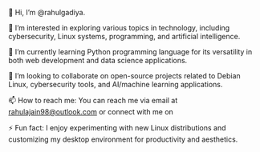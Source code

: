 👋 Hi, I’m @rahulgadiya.

👀 I’m interested in exploring various topics in technology, including cybersecurity, Linux systems, programming, and artificial intelligence.

🌱 I’m currently learning Python programming language for its versatility in both web development and data science applications.

💞️ I’m looking to collaborate on open-source projects related to Debian Linux, cybersecurity tools, and AI/machine learning applications.

📫 How to reach me: You can reach me via email at [rahulajain98@outlook.com](mailto:rahulajain98@outlook.com) or connect with me on 

⚡ Fun fact: I enjoy experimenting with new Linux distributions and customizing my desktop environment for productivity and aesthetics.
